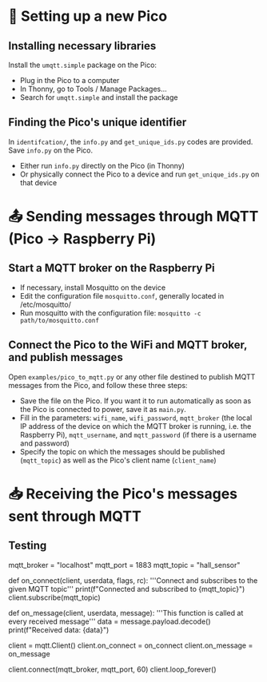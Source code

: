 # :gift: Setting up a new Pico

## Installing necessary libraries

Install the `umqtt.simple` package on the Pico:
- Plug in the Pico to a computer
- In Thonny, go to Tools / Manage Packages...
- Search for `umqtt.simple` and install the package

## Finding the Pico's unique identifier

In `identifcation/`, the `info.py` and `get_unique_ids.py` codes are provided. Save `info.py` on the Pico.
- Either run `info.py` directly on the Pico (in Thonny)
- Or physically connect the Pico to a device and run `get_unique_ids.py` on that device

# :outbox_tray: Sending messages through MQTT (Pico -> Raspberry Pi) 

## Start a MQTT broker on the Raspberry Pi

- If necessary, install Mosquitto on the device
- Edit the configuration file `mosquitto.conf`, generally located in /etc/mosquitto/
- Run mosquitto with the configuration file: `mosquitto -c path/to/mosquitto.conf`

## Connect the Pico to the WiFi and MQTT broker, and publish messages

Open `examples/pico_to_mqtt.py` or any other file destined to publish MQTT messages from the Pico, and follow these three steps:
- Save the file on the Pico. If you want it to run automatically as soon as the Pico is connected to power, save it as `main.py`.
- Fill in the parameters: `wifi_name`, `wifi_password`, `mqtt_broker` (the local IP address of the device on which the MQTT broker is running, i.e. the Raspberry Pi), `mqtt_username`, and `mqtt_password` (if there is a username and password)
- Specify the topic on which the messages should be published (`mqtt_topic`) as well as the Pico's client name (`client_name`)

# :inbox_tray: Receiving the Pico's messages sent through MQTT

## Testing


mqtt_broker = "localhost"
mqtt_port = 1883
mqtt_topic = "hall_sensor"

def on_connect(client, userdata, flags, rc):
    '''Connect and subscribes to the given MQTT topic'''
    print(f"Connected and subscribed to {mqtt_topic}")
    client.subscribe(mqtt_topic)

def on_message(client, userdata, message):
    '''This function is called at every received message'''
    data = message.payload.decode()
    print(f"Received data: {data}")

client = mqtt.Client()
client.on_connect = on_connect
client.on_message = on_message

client.connect(mqtt_broker, mqtt_port, 60)
client.loop_forever()